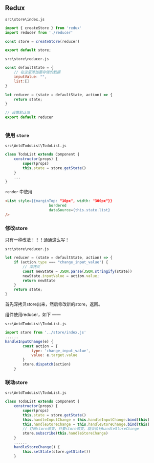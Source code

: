 ## Redux

`src\store\index.js`

```js
import { createStore } from 'redux'
import reducer from './reducer'

const store = createStore(reducer)

export default store;
```

`src\store\reducer.js`

```js
const defaultState = {
	// 在这里添加要存储的数据
    inputValue: "",
    list:[]
}

let reducer = (state = defaultState, action) => {
    return state;
}

// 设置默认值
export default reducer
   
```

### 使用 `store` 

`src\AntdTodoList\TodoList.js`

```js
class TodoList extends Component {
    constructor(props) {
        super(props)
        this.state = store.getState()
    }
    ...
}
```

`render` 中使用

```html
<List style={{marginTop: "10px", width: "300px"}}
                    bordered
                    dataSource={this.state.list}
/>
```

### 修改store

只有一种改法！！！通通这么写！

`src\store\reducer.js`

```js
let reducer = (state = defaultState, action) => {
    if (action.type === "change_input_value") {
        // 深拷贝
        const newState = JSON.parse(JSON.stringify(state))
        newState.inputValue = action.value;
        return newState
    }
    return state;
}
```

首先深拷贝store出来，然后修改新的store，返回。

组件使用reducer，如下 ——

`src\AntdTodoList\TodoList.js`

```js
import store from '../store/index.js'
......
handleInputChange(e) {
        const action = {
            type: 'change_input_value',
            value: e.target.value
        }
        store.dispatch(action)
    }
```

### 联动store

`src\AntdTodoList\TodoList.js`

```js
class TodoList extends Component {
    constructor(props) {
        super(props)
        this.state = store.getState()
        this.handleInputChange = this.handleInputChange.bind(this)
        this.handleStoreChange = this.handleStoreChange.bind(this)
        // 订阅store改变，只要store改变，就会执行handleStoreChange
        store.subscribe(this.handleStoreChange)
    }
    ......
    handleStoreChange() {
        this.setState(store.getState())
    }
```

